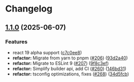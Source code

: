 # Changelog

## [1.1.0](https://github.com/w3ux/w3ux-library/compare/validator-assets-source-v1.0.0...validator-assets-source-v1.1.0) (2025-06-07)


### Features

* react 19 alpha support ([c7c0ee8](https://github.com/w3ux/w3ux-library/commit/c7c0ee87ba9fbbde54ab581027a2e2189972a65d))
* **refactor:** Migrate from yarn to pnpm ([#206](https://github.com/w3ux/w3ux-library/issues/206)) ([93d2a40](https://github.com/w3ux/w3ux-library/commit/93d2a40cc0c455936022ef6a89bc18999d7928e5))
* **refactor:** Migrate to ESLint 9 ([#207](https://github.com/w3ux/w3ux-library/issues/207)) ([9f8c3ef](https://github.com/w3ux/w3ux-library/commit/9f8c3ef4c5a3ff23c5ad7d5885fd0dad0ee75c7b))
* **refactor:** Simplify builder api, add CI ([#260](https://github.com/w3ux/w3ux-library/issues/260)) ([146bd31](https://github.com/w3ux/w3ux-library/commit/146bd313b23711d08c5af92dd63ec615e937b050))
* **refactor:** tsconfig optimizations, fixes ([#268](https://github.com/w3ux/w3ux-library/issues/268)) ([34d5fcb](https://github.com/w3ux/w3ux-library/commit/34d5fcbadc461295fd8642f70fc0d4a3aaa43c25))

